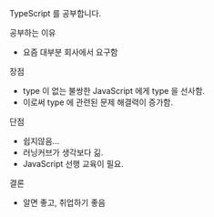 TypeScript 를 공부합니다.

공부하는 이유
- 요즘 대부분 회사에서 요구함

장점
- type 이 없는 불쌍한 JavaScript 에게 type 을 선사함.
- 이로써 type 에 관련된 문제 해결력이 증가함.

단점
- 쉽지않음...
- 러닝커브가 생각보다 긺.
- JavaScript 선행 교육이 필요.

결론
- 알면 좋고, 취업하기 좋음

